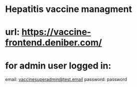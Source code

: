 # Hepatitis vaccine managment

# url: https://vaccine-frontend.deniber.com/

# for admin user logged in:
email: vaccinesuperadmin@test.email
password: password

